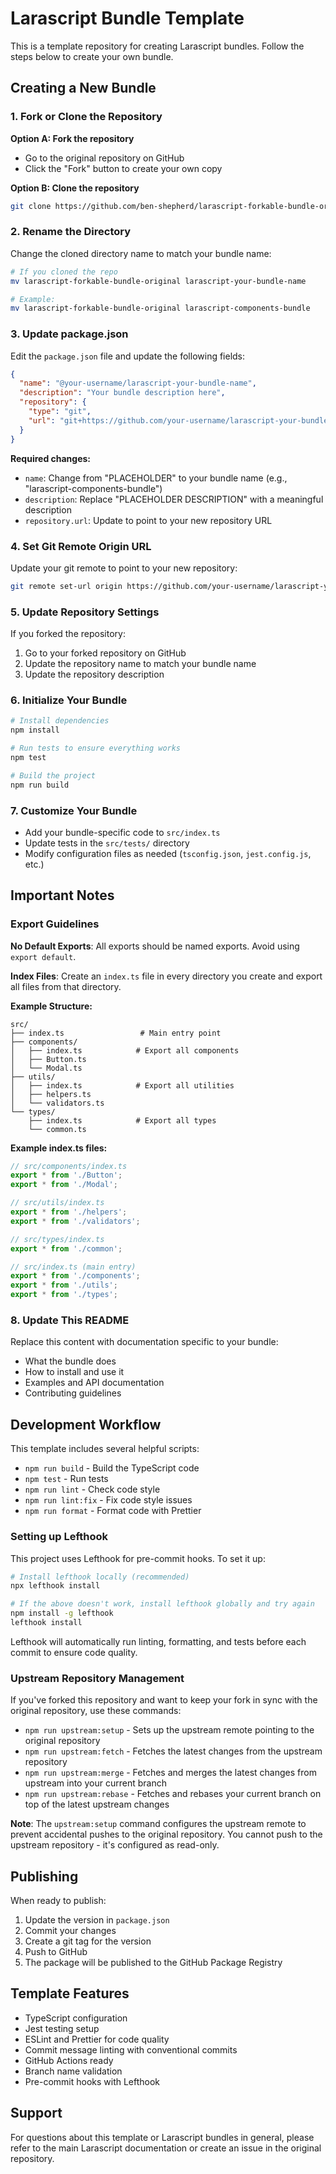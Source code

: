# Larascript Bundle Template

This is a template repository for creating Larascript bundles. Follow the steps below to create your own bundle.

## Creating a New Bundle

### 1. Fork or Clone the Repository

**Option A: Fork the repository**
- Go to the original repository on GitHub
- Click the "Fork" button to create your own copy

**Option B: Clone the repository**
```bash
git clone https://github.com/ben-shepherd/larascript-forkable-bundle-original.git
```

### 2. Rename the Directory

Change the cloned directory name to match your bundle name:

```bash
# If you cloned the repo
mv larascript-forkable-bundle-original larascript-your-bundle-name

# Example:
mv larascript-forkable-bundle-original larascript-components-bundle
```

### 3. Update package.json

Edit the `package.json` file and update the following fields:

```json
{
  "name": "@your-username/larascript-your-bundle-name",
  "description": "Your bundle description here",
  "repository": {
    "type": "git",
    "url": "git+https://github.com/your-username/larascript-your-bundle-name"
  }
}
```

**Required changes:**
- `name`: Change from "PLACEHOLDER" to your bundle name (e.g., "larascript-components-bundle")
- `description`: Replace "PLACEHOLDER DESCRIPTION" with a meaningful description
- `repository.url`: Update to point to your new repository URL

### 4. Set Git Remote Origin URL

Update your git remote to point to your new repository:

```bash
git remote set-url origin https://github.com/your-username/larascript-your-bundle-name.git
```

### 5. Update Repository Settings

If you forked the repository:
1. Go to your forked repository on GitHub
2. Update the repository name to match your bundle name
3. Update the repository description

### 6. Initialize Your Bundle

```bash
# Install dependencies
npm install

# Run tests to ensure everything works
npm test

# Build the project
npm run build
```

### 7. Customize Your Bundle

- Add your bundle-specific code to `src/index.ts`
- Update tests in the `src/tests/` directory
- Modify configuration files as needed (`tsconfig.json`, `jest.config.js`, etc.)

## Important Notes

### Export Guidelines

**No Default Exports**: All exports should be named exports. Avoid using `export default`.

**Index Files**: Create an `index.ts` file in every directory you create and export all files from that directory.

**Example Structure:**
```
src/
├── index.ts                 # Main entry point
├── components/
│   ├── index.ts            # Export all components
│   ├── Button.ts
│   └── Modal.ts
├── utils/
│   ├── index.ts            # Export all utilities
│   ├── helpers.ts
│   └── validators.ts
└── types/
    ├── index.ts            # Export all types
    └── common.ts
```

**Example index.ts files:**

```typescript
// src/components/index.ts
export * from './Button';
export * from './Modal';

// src/utils/index.ts
export * from './helpers';
export * from './validators';

// src/types/index.ts
export * from './common';

// src/index.ts (main entry)
export * from './components';
export * from './utils';
export * from './types';
```

### 8. Update This README

Replace this content with documentation specific to your bundle:
- What the bundle does
- How to install and use it
- Examples and API documentation
- Contributing guidelines

## Development Workflow

This template includes several helpful scripts:

- `npm run build` - Build the TypeScript code
- `npm test` - Run tests
- `npm run lint` - Check code style
- `npm run lint:fix` - Fix code style issues
- `npm run format` - Format code with Prettier

### Setting up Lefthook

This project uses Lefthook for pre-commit hooks. To set it up:

```bash
# Install lefthook locally (recommended)
npx lefthook install

# If the above doesn't work, install lefthook globally and try again
npm install -g lefthook
lefthook install
```

Lefthook will automatically run linting, formatting, and tests before each commit to ensure code quality.

### Upstream Repository Management

If you've forked this repository and want to keep your fork in sync with the original repository, use these commands:

- `npm run upstream:setup` - Sets up the upstream remote pointing to the original repository
- `npm run upstream:fetch` - Fetches the latest changes from the upstream repository
- `npm run upstream:merge` - Fetches and merges the latest changes from upstream into your current branch
- `npm run upstream:rebase` - Fetches and rebases your current branch on top of the latest upstream changes

**Note**: The `upstream:setup` command configures the upstream remote to prevent accidental pushes to the original repository. You cannot push to the upstream repository - it's configured as read-only.

## Publishing

When ready to publish:

1. Update the version in `package.json`
2. Commit your changes
3. Create a git tag for the version
4. Push to GitHub
5. The package will be published to the GitHub Package Registry

## Template Features

- TypeScript configuration
- Jest testing setup
- ESLint and Prettier for code quality
- Commit message linting with conventional commits
- GitHub Actions ready
- Branch name validation
- Pre-commit hooks with Lefthook

## Support

For questions about this template or Larascript bundles in general, please refer to the main Larascript documentation or create an issue in the original repository.